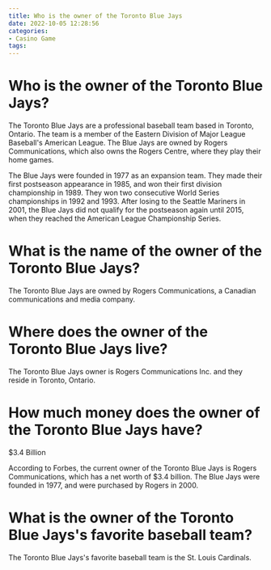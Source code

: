 ```yaml
---
title: Who is the owner of the Toronto Blue Jays
date: 2022-10-05 12:28:56
categories:
- Casino Game
tags:
---
```



#  Who is the owner of the Toronto Blue Jays?

The Toronto Blue Jays are a professional baseball team based in Toronto, Ontario. The team is a member of the Eastern Division of Major League Baseball's American League. The Blue Jays are owned by Rogers Communications, which also owns the Rogers Centre, where they play their home games.

The Blue Jays were founded in 1977 as an expansion team. They made their first postseason appearance in 1985, and won their first division championship in 1989. They won two consecutive World Series championships in 1992 and 1993. After losing to the Seattle Mariners in 2001, the Blue Jays did not qualify for the postseason again until 2015, when they reached the American League Championship Series.

#  What is the name of the owner of the Toronto Blue Jays?

The Toronto Blue Jays are owned by Rogers Communications, a Canadian communications and media company.

#  Where does the owner of the Toronto Blue Jays live?

The Toronto Blue Jays owner is Rogers Communications Inc. and they reside in Toronto, Ontario.

#  How much money does the owner of the Toronto Blue Jays have?

$3.4 Billion

According to Forbes, the current owner of the Toronto Blue Jays is Rogers Communications, which has a net worth of $3.4 billion. The Blue Jays were founded in 1977, and were purchased by Rogers in 2000.

#  What is the owner of the Toronto Blue Jays's favorite baseball team?

The Toronto Blue Jays's favorite baseball team is the St. Louis Cardinals.